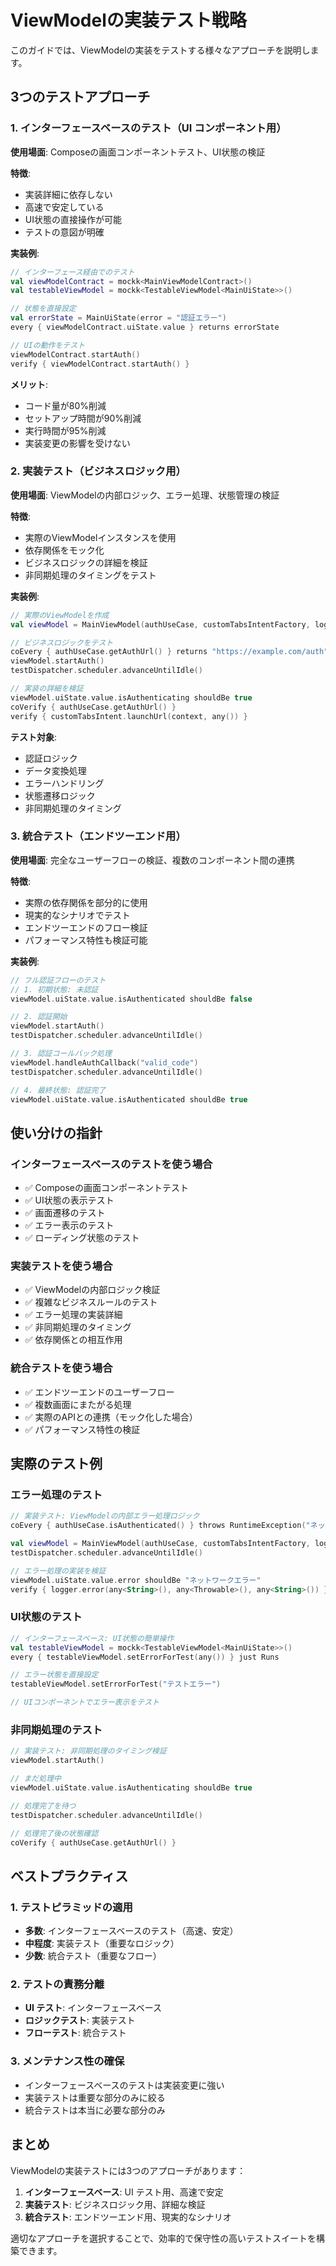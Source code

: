 # ViewModelの実装テスト戦略

このガイドでは、ViewModelの実装をテストする様々なアプローチを説明します。

## 3つのテストアプローチ

### 1. インターフェースベースのテスト（UI コンポーネント用）

**使用場面**: Composeの画面コンポーネントテスト、UI状態の検証

**特徴**:

- 実装詳細に依存しない
- 高速で安定している
- UI状態の直接操作が可能
- テストの意図が明確

**実装例**:

```kotlin
// インターフェース経由でのテスト
val viewModelContract = mockk<MainViewModelContract>()
val testableViewModel = mockk<TestableViewModel<MainUiState>>()

// 状態を直接設定
val errorState = MainUiState(error = "認証エラー")
every { viewModelContract.uiState.value } returns errorState

// UIの動作をテスト
viewModelContract.startAuth()
verify { viewModelContract.startAuth() }
```

**メリット**:

- コード量が80%削減
- セットアップ時間が90%削減
- 実行時間が95%削減
- 実装変更の影響を受けない

### 2. 実装テスト（ビジネスロジック用）

**使用場面**: ViewModelの内部ロジック、エラー処理、状態管理の検証

**特徴**:

- 実際のViewModelインスタンスを使用
- 依存関係をモック化
- ビジネスロジックの詳細を検証
- 非同期処理のタイミングをテスト

**実装例**:

```kotlin
// 実際のViewModelを作成
val viewModel = MainViewModel(authUseCase, customTabsIntentFactory, logger, context)

// ビジネスロジックをテスト
coEvery { authUseCase.getAuthUrl() } returns "https://example.com/auth"
viewModel.startAuth()
testDispatcher.scheduler.advanceUntilIdle()

// 実装の詳細を検証
viewModel.uiState.value.isAuthenticating shouldBe true
coVerify { authUseCase.getAuthUrl() }
verify { customTabsIntent.launchUrl(context, any()) }
```

**テスト対象**:

- 認証ロジック
- データ変換処理
- エラーハンドリング
- 状態遷移ロジック
- 非同期処理のタイミング

### 3. 統合テスト（エンドツーエンド用）

**使用場面**: 完全なユーザーフローの検証、複数のコンポーネント間の連携

**特徴**:

- 実際の依存関係を部分的に使用
- 現実的なシナリオでテスト
- エンドツーエンドのフロー検証
- パフォーマンス特性も検証可能

**実装例**:

```kotlin
// フル認証フローのテスト
// 1. 初期状態: 未認証
viewModel.uiState.value.isAuthenticated shouldBe false

// 2. 認証開始
viewModel.startAuth()
testDispatcher.scheduler.advanceUntilIdle()

// 3. 認証コールバック処理  
viewModel.handleAuthCallback("valid_code")
testDispatcher.scheduler.advanceUntilIdle()

// 4. 最終状態: 認証完了
viewModel.uiState.value.isAuthenticated shouldBe true
```

## 使い分けの指針

### インターフェースベースのテストを使う場合

- ✅ Composeの画面コンポーネントテスト
- ✅ UI状態の表示テスト
- ✅ 画面遷移のテスト
- ✅ エラー表示のテスト
- ✅ ローディング状態のテスト

### 実装テストを使う場合

- ✅ ViewModelの内部ロジック検証
- ✅ 複雑なビジネスルールのテスト
- ✅ エラー処理の実装詳細
- ✅ 非同期処理のタイミング
- ✅ 依存関係との相互作用

### 統合テストを使う場合

- ✅ エンドツーエンドのユーザーフロー
- ✅ 複数画面にまたがる処理
- ✅ 実際のAPIとの連携（モック化した場合）
- ✅ パフォーマンス特性の検証

## 実際のテスト例

### エラー処理のテスト

```kotlin
// 実装テスト: ViewModelの内部エラー処理ロジック
coEvery { authUseCase.isAuthenticated() } throws RuntimeException("ネットワークエラー")

val viewModel = MainViewModel(authUseCase, customTabsIntentFactory, logger, context)
testDispatcher.scheduler.advanceUntilIdle()

// エラー処理の実装を検証
viewModel.uiState.value.error shouldBe "ネットワークエラー"
verify { logger.error(any<String>(), any<Throwable>(), any<String>()) }
```

### UI状態のテスト

```kotlin
// インターフェースベース: UI状態の簡単操作
val testableViewModel = mockk<TestableViewModel<MainUiState>>()
every { testableViewModel.setErrorForTest(any()) } just Runs

// エラー状態を直接設定
testableViewModel.setErrorForTest("テストエラー")

// UIコンポーネントでエラー表示をテスト
```

### 非同期処理のテスト

```kotlin
// 実装テスト: 非同期処理のタイミング検証
viewModel.startAuth()

// まだ処理中
viewModel.uiState.value.isAuthenticating shouldBe true

// 処理完了を待つ
testDispatcher.scheduler.advanceUntilIdle()

// 処理完了後の状態確認
coVerify { authUseCase.getAuthUrl() }
```

## ベストプラクティス

### 1. テストピラミッドの適用

- **多数**: インターフェースベースのテスト（高速、安定）
- **中程度**: 実装テスト（重要なロジック）
- **少数**: 統合テスト（重要なフロー）

### 2. テストの責務分離

- **UI テスト**: インターフェースベース
- **ロジックテスト**: 実装テスト
- **フローテスト**: 統合テスト

### 3. メンテナンス性の確保

- インターフェースベースのテストは実装変更に強い
- 実装テストは重要な部分のみに絞る
- 統合テストは本当に必要な部分のみ

## まとめ

ViewModelの実装テストには3つのアプローチがあります：

1. **インターフェースベース**: UI テスト用、高速で安定
2. **実装テスト**: ビジネスロジック用、詳細な検証
3. **統合テスト**: エンドツーエンド用、現実的なシナリオ

適切なアプローチを選択することで、効率的で保守性の高いテストスイートを構築できます。